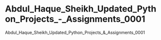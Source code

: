 # Abdul_Haque_Sheikh_Updated_Python_Projects_-_Assignments_0001
Abdul_Haque_Sheikh_Updated_Python_Projects_&amp;_Assignments_0001
